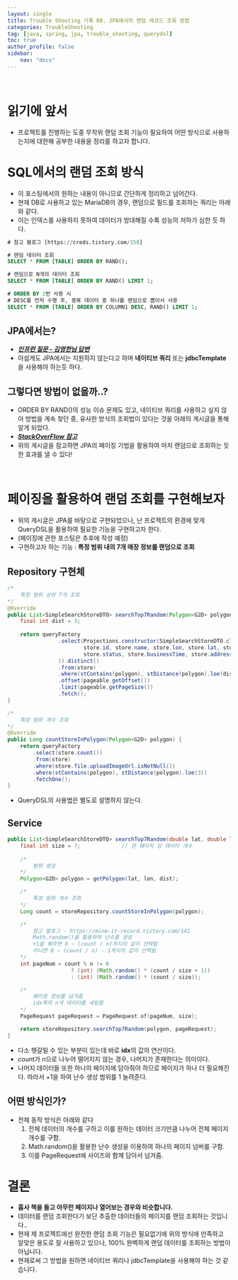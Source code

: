 ```yaml
---
layout: single
title: Trouble Shooting 기록 08. JPA에서의 랜덤 레코드 조회 방법
categories: TroubleShooting
tag: [java, spring, jpa, trouble_shooting, querydsl]
toc: true 
author_profile: false
sidebar:
    nav: "docs"
---
```


<br/>

# 읽기에 앞서

- 프로젝트를 진행하는 도중 무작위 랜덤 조회 기능이 필요하여 어떤 방식으로 사용하는지에 대한해 공부한 내용을 정리를 하고자 합니다.

# SQL에서의 랜덤 조회 방식

- 이 포스팅에서의 원하는 내용이 아니므로 간단하게 정리하고 넘어간다.
- 현재 DB로 사용하고 있는 MariaDB의 경우, 랜덤으로 필드를 조회하는 쿼리는 아래와 같다.
- 이는 인덱스를 사용하지 못하여 데이터가 방대해질 수록 성능의 저하가 심한 듯 하다.

```sql
# 참고 블로그 [https://creds.tistory.com/158]

# 랜덤 데이터 조회
SELECT * FROM [TABLE] ORDER BY RAND();

# 랜덤으로 N개의 데이터 조회
SELECT * FROM [TABLE] ORDER BY RAND() LIMIT 1;

# ORDER BY 2번 사용 시
# DESC를 먼저 수행 후, 중복 데이터 중 하나를 랜덤으로 뽑아서 사용
SELECT * FROM [TABLE] ORDER BY COLUMN1 DESC, RAND() LIMIT 1;
```

## JPA에서는?

- ***[인프런 질문 - 김영한님 답변](https://www.inflearn.com/questions/284950)***
- 아쉽게도 JPA에서는 지원하지 않는다고 하며 **네이티브 쿼리** 또는 **jdbcTemplate**을 사용해야 하는듯 하다.

## 그렇다면 방법이 없을까..?

- ORDER BY RAND()의 성능 이슈 문제도 있고, 네이티브 쿼리를 사용하고 싶지 않아 방법을 계속 찾던 중, 유사한 방식의 조회법이 있다는 것을 아래의 게시글을 통해 알게 되었다.
- ***[StackOverFlow 참고](https://stackoverflow.com/questions/24279186/fetch-random-records-using-spring-data-jpa)***
- 위의 게시글을 참고하면 JPA의 페이징 기법을 활용하여 마치 랜덤으로 조회하는 듯한 효과를 낼 수 있다!

<br />

# 페이징을 활용하여 랜덤 조회를 구현해보자

- 위의 게시글은 JPA를 바탕으로 구현돠었으나, 난 프로젝트의 환경에 맞게 QueryDSL을 활용하여 필요한 기능을 구현하고자 한다.
- (페이징에 관한 포스팅은 추후에 작성 예정)
- 구현하고자 하는 기능 : **특정 범위 내의 7개 매장 정보를 랜덤으로 조회**

## Repository 구현체

```java
/*
	특정 범위 상위 7개 조회
*/
@Override
public List<SimpleSearchStoreDTO> searchTop7Random(Polygon<G2D> polygon, Pageable pageable) {
    final int dist = 3;
    
    return queryFactory
                .select(Projections.constructor(SimpleSearchStoreDTO.class,
                        store.id, store.name, store.lon, store.lat, store.phoneNumber,
                        store.status, store.businessTime, store.address, store.ratingTotal, store.file.uploadImageUrl
                )).distinct()
                .from(store)
                .where(stContains(polygon), stDistance(polygon).loe(dist))
                .offset(pageable.getOffset())
                .limit(pageable.getPageSize())
                .fetch();
}

/*
	특정 범위 개수 조회
*/
@Override
public Long countStoreInPolygon(Polygon<G2D> polygon) {
    return queryFactory
        .select(store.count())
        .from(store)
        .where(store.file.uploadImageUrl.isNotNull())
        .where(stContains(polygon), stDistance(polygon).loe(3))
        .fetchOne();
}

```

- QueryDSL의 사용법은 별도로 설명하지 않는다.

## Service

```java
public List<SimpleSearchStoreDTO> searchTop7Random(double lat, double lon, double dist) {
    final int size = 7; 			// 한 페이지 당 데이터 개수
    
    /*
    	범위 생성
    */ 
    Polygon<G2D> polygon = getPolygon(lat, lon, dist);

    /*
    	특정 범위 개수 조회
    */ 
    Long count = storeRepository.countStoreInPolygon(polygon);

    /*
    	참고 블로그 - https://mine-it-record.tistory.com/141
    	Math.random()을 활용하여 난수를 생성
   		+1을 해주면 0 ~ (count / n)까지의 값이 선택됨
   		아니면 0 ~ (count / n) - 1까지의 값이 선택됨
    */
    int pageNum = count % n != 0
                    ? (int) (Math.random() * (count / size + 1))
                    : (int) (Math.random() * (count / size));

    /*
    	페이징 정보를 넘겨줌
    	idx쪽의 n개 데이터를 세팅함
    */
    PageRequest pageRequest = PageRequest.of(pageNum, size);

    return storeRepository.searchTop7Random(polygon, pageRequest);
}
```

- 다소 헷갈릴 수 있는 부분이 있는데 바로 **idx**의 값의 연산이다.
- count가 n으로 나누어 떨어지지 않는 경우, 나머지가 존재한다는 의미이다.
- 나머지 데이터들 또한 하나의 페이지에 담아줘야 하므로 페이지가 하나 더 필요해진다. 따라서 +1을 하여 난수 생성 범위를 1 늘려준다.

## 어떤 방식인가?

- 전체 동작 방식은 아래와 같다
  1. 전체 데이터의 개수를 구하고 이를 원하는 데이터 크기만큼 나누어 전체 페이지 개수를 구함.
  2. Math.random()을 활용한 난수 생성을 이용하여 하나의 페이지 넘버를 구함.
  3. 이를 PageRequest에 사이즈와 함께 담아서 넘겨줌.

# 결론

- **흡사 책을 들고 아무런 페이지나 열어보는 경우와 비슷합니다.**
- 데이터를 랜덤 조회한다기 보단 추출한 데이터들의 페이지를 랜덤 조회하는 것입니다..
- 현재 제 프로젝트에선 완전한 랜덤 조회 기능은 필요없기에 위의 방식에 만족하고 알맞은 용도로 잘 사용하고 있으나, 100% 완벽하게 랜덤 데이터를 조회하는 방법이 아닙니다.
- 현재로써 그 방법을 원하면 네이티브 쿼리나 jdbcTemplate을 사용해야 하는 것 같습니다.

















